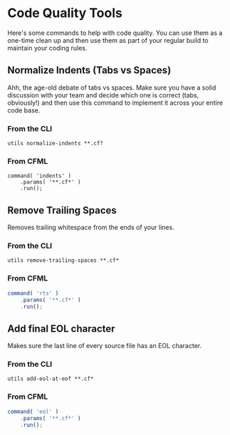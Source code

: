 # Code Quality Tools

Here's some commands to help with code quality.  You can use them as a one-time clean up and then use them as part of your regular build to maintain your coding rules.

## Normalize Indents (Tabs vs Spaces)

Ahh, the age-old debate of tabs vs spaces.  Make sure you have a solid discussion with your team and decide which one is correct (tabs, obviously!) and then use this command to implement it across your entire code base.

### From the CLI

```
utils normalize-indents **.cf?
```

### From CFML

```
command( 'indents' )
    .params( '**.cf*' )
    .run();
```

## Remove Trailing Spaces

Removes trailing whitespace from the ends of your lines.

### From the CLI

```
utils remove-trailing-spaces **.cf*
```

### From CFML

```javascript
command( 'rts' )
    .params( '**.cf*' )
    .run();
```

## Add final EOL character

Makes sure the last line of every source file has an EOL character.

### From the CLI

```
utils add-eol-at-eof **.cf*
```

### From CFML

```javascript
command( 'eol' )
    .params( '**.cf*' )
    .run();
```
